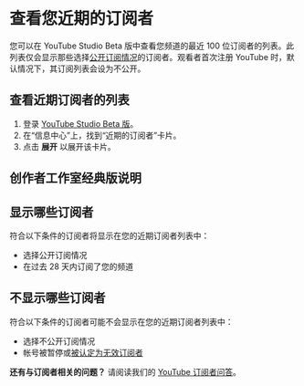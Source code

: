 # 查看您近期的订阅者

您可以在 YouTube Studio Beta 版中查看您频道的最近 100 位订阅者的列表。此列表仅会显示那些选择[公开订阅情况](https://support.google.com/youtube/answer/7280190)的订阅者。观看者首次注册 YouTube 时，默认情况下，其订阅列表会设为不公开。

## 查看近期订阅者的列表

1. 登录 [YouTube Studio Beta 版](https://studio.youtube.com/)。
2. 在“信息中心”上，找到“近期的订阅者”卡片。
3. 点击 **展开** 以展开该卡片。

## 创作者工作室经典版说明

## 显示哪些订阅者

符合以下条件的订阅者将显示在您的近期订阅者列表中：

* 选择公开订阅情况
* 在过去 28 天内订阅了您的频道

## 不显示哪些订阅者

符合以下条件的订阅者可能不会显示在您的近期订阅者列表中：

* 选择不公开订阅情况
* 帐号被暂停或[被认定为无效订阅者](https://support.google.com/youtube/answer/6051134)

 

**还有与订阅者相关的问题？** 请阅读我们的 [YouTube 订阅者问答](https://support.google.com/youtube/answer/7280746)。